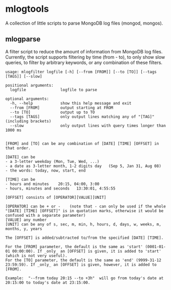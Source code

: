 mlogtools
==========

A collection of little scripts to parse MongoDB log files (mongod, mongos).


mlogparse
---------

A filter script to reduce the amount of information from MongoDB log files.  Currently, the script supports
filtering by time (from - to), to only show slow queries, to filter by arbitrary keywords, or any combination
of these filters.


	usage: mlogfilter logfile [-h] [--from [FROM]] [--to [TO]] [--tags [TAGS]] [--slow]
	                     
	positional arguments:
	  logfile               logfile to parse

	optional arguments:
	  -h, --help            show this help message and exit
	  --from [FROM]         output starting at FROM
	  --to [TO]             output up to TO
	  --tags [TAGS]         only output lines matching any of "[TAG]" (including brackets)
	  --slow                only output lines with query times longer than 1000 ms


	[FROM] and [TO] can be any combination of [DATE] [TIME] [OFFSET] in that order. 

	[DATE] can be 
	- a 3-letter weekday (Mon, Tue, Wed, ...)
	- a date as 3-letter month, 1-2 digits day   (Sep 5, Jan 31, Aug 08)
	- the words: today, now, start, end

	[TIME] can be
	- hours and minutes    20:15, 04:00, 3:00
	- hours, minutes and seconds   13:30:01, 4:55:55

	[OFFSET] consists of [OPERATOR][VALUE][UNIT]

	[OPERATOR] can be + or -    (note that - can only be used if the whole "[DATE] [TIME] [OFFSET]" is in quotation marks, otherwise it would be confused with a separate parameter)
	[VALUE] any number
	[UNIT] can be any of s, sec, m, min, h, hours, d, days, w, weeks, m, months, y, years

	The [OFFSET] is added/subtracted to/from the specified [DATE] [TIME].

	For the [FROM] parameter, the default is the same as 'start' (0001-01-01 00:00:00). If _only_ an [OFFSET] is given, it is added to 'start' (which is not very useful).
	For the [TO] parameter, the default is the same as 'end' (9999-31-12 23:59:59). If _only_ an [OFFSET] is given, however, it is added to [FROM].

	Example:  "--from today 20:15 --to +3h"  will go from today's date at 20:15:00 to today's date at 23:15:00.

